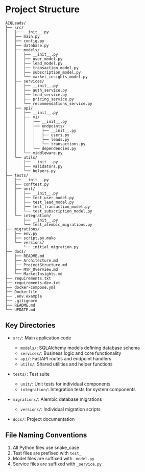 # Project Structure

```
AIQLeads/
├── src/
│   ├── __init__.py
│   ├── main.py
│   ├── config.py
│   ├── database.py
│   ├── models/
│   │   ├── __init__.py
│   │   ├── user_model.py
│   │   ├── lead_model.py
│   │   ├── transaction_model.py
│   │   ├── subscription_model.py
│   │   └── market_insights_model.py
│   ├── services/
│   │   ├── __init__.py
│   │   ├── auth_service.py
│   │   ├── lead_service.py
│   │   ├── pricing_service.py
│   │   └── recommendations_service.py
│   ├── api/
│   │   ├── __init__.py
│   │   ├── v1/
│   │   │   ├── __init__.py
│   │   │   ├── endpoints/
│   │   │   │   ├── __init__.py
│   │   │   │   ├── users.py
│   │   │   │   ├── leads.py
│   │   │   │   └── transactions.py
│   │   │   └── dependencies.py
│   │   └── middleware.py
│   └── utils/
│       ├── __init__.py
│       ├── validators.py
│       └── helpers.py
├── tests/
│   ├── __init__.py
│   ├── conftest.py
│   ├── unit/
│   │   ├── __init__.py
│   │   ├── test_user_model.py
│   │   ├── test_lead_model.py
│   │   ├── test_transaction_model.py
│   │   └── test_subscription_model.py
│   └── integration/
│       ├── __init__.py
│       └── test_alembic_migrations.py
├── migrations/
│   ├── env.py
│   ├── script.py.mako
│   └── versions/
│       └── initial_migration.py
├── docs/
│   ├── README.md
│   ├── Architecture.md
│   ├── ProjectStructure.md
│   ├── MVP_Overview.md
│   └── MarketInsights.md
├── requirements.txt
├── requirements-dev.txt
├── docker-compose.yml
├── Dockerfile
├── .env.example
├── .gitignore
├── README.md
└── UPDATE.md
```

## Key Directories

- `src/`: Main application code
  - `models/`: SQLAlchemy models defining database schema
  - `services/`: Business logic and core functionality
  - `api/`: FastAPI routes and endpoint handlers
  - `utils/`: Shared utilities and helper functions

- `tests/`: Test suite
  - `unit/`: Unit tests for individual components
  - `integration/`: Integration tests for system components

- `migrations/`: Alembic database migrations
  - `versions/`: Individual migration scripts

- `docs/`: Project documentation

## File Naming Conventions

1. All Python files use snake_case
2. Test files are prefixed with `test_`
3. Model files are suffixed with `_model.py`
4. Service files are suffixed with `_service.py`